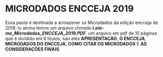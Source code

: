# MICRODADOS ENCCEJA 2019

Essa pasta é destinada a armazenar os Microdados da edição encceja de 2019, lo aicma temos um arquivo chmado ***Leia-me_Microdados_ENCCEJA_2019.PDF***, um arquivo em pdf de 15 páginas que é dividido em 6 titulos, são eles **APRESENTAÇÃO**, **O ENCCEJA**, **MICRODADOS DO ENCCEJA**, **COMO CITAR OS MICRODADOS** E **AS CONSIDERAÇÕES FINAIS**.
